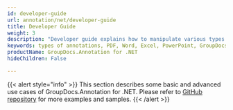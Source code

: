 ```yaml
---
id: developer-guide
url: annotation/net/developer-guide
title: Developer Guide
weight: 3
description: "Developer guide explains how to manipulate various types of annotations in PDF, Word, Excel, PowerPoint documents and images inside your .NET applications"
keywords: types of annotations, PDF, Word, Excel, PowerPoint, GroupDocs.Annotation Developer Guide, GroupDocs.Annotation .NET Developer Guide, GroupDocs.Annotation Developer Guide C#, Using GroupDocs.Annotation for .NET, GroupDocs.Annotation for .NET use cases
productName: GroupDocs.Annotation for .NET
hideChildren: False

---
```

{{< alert style="info" >}}
This section describes some basic and advanced use cases of GroupDocs.Annotation for .NET. Please refer to [GitHub repository](https://github.com/groupdocs-annotation/GroupDocs.Annotation-for-.NET) for more examples and samples.
{{< /alert >}}
